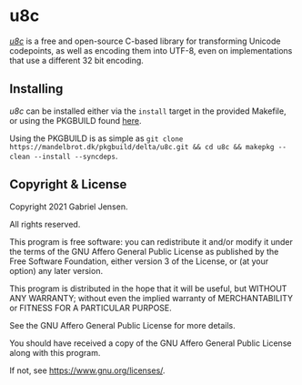 # u8c

[*u8c*](https://mandelbrot.dk/delta/u8c) is a free and open-source C-based library for transforming Unicode codepoints, as well as encoding them into UTF-8, even on implementations that use a different 32 bit encoding.

## Installing

*u8c* can be installed either via the `install` target in the provided Makefile, or using the PKGBUILD found [here](https://mandelbrot.dk/pkgbuild/delta/u8c).

Using the PKGBUILD is as simple as `git clone https://mandelbrot.dk/pkgbuild/delta/u8c.git && cd u8c && makepkg --clean --install --syncdeps`.

## Copyright & License

Copyright 2021 Gabriel Jensen.

All rights reserved.

This program is free software: you can redistribute it and/or modify it under the terms of the GNU Affero General Public License as published by the Free Software Foundation, either version 3 of the License, or (at your option) any later version.

This program is distributed in the hope that it will be useful, but WITHOUT ANY WARRANTY; without even the implied warranty of MERCHANTABILITY or FITNESS FOR A PARTICULAR PURPOSE.

See the GNU Affero General Public License for more details.

You should have received a copy of the GNU Affero General Public License along with this program.

If not, see <https://www.gnu.org/licenses/>.
